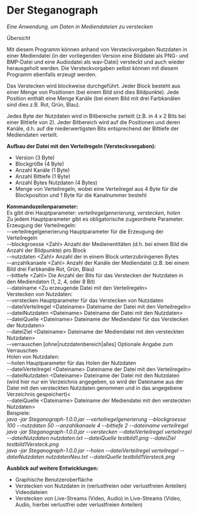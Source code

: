<h1>Der Steganograph</h1>

*Eine Anwendung, um Daten in Mediendateien zu verstecken*

*Übersicht*

Mit diesem Programm können anhand von Versteckvorgaben Nutzdaten in einer Mediendatei (in der vorliegenden Version eine Bilddatei als PNG- und BMP-Datei und eine Audiodatei als wav-Datei) versteckt und auch wieder herausgeholt werden.
Die Versteckvorgaben selbst können mit diesem Programm ebenfalls erzeugt werden.

Das Verstecken wird blockweise durchgeführt. Jeder Block besteht aus einer Menge von Positionen (bei einem Bild sind dies Bildpunkte).
Jede Position enthält eine Menge Kanäle (bei einem Bild mit drei Farbkanälen sind dies z.B. Rot, Grün, Blau).

Jedes Byte der Nutzdaten wird in Bitbereiche zerteilt (z.B. in 4 x 2 Bits bei einer Bittiefe von 2). Jeder Bitbereich wird auf die Positionen und deren Kanäle, d.h. auf die niederwertigsten Bits entsprechend der Bittiefe der Mediendaten verteilt.

<b>Aufbau der Datei mit den Verteilregeln (Versteckvorgaben):</b>
<ul>
<li>Version (3 Byte)</li>
<li>Blockgröße (4 Byte)</li>
<li>Anzahl Kanäle (1 Byte)</li>
<li>Anzahl Bittiefe (1 Byte)</li>
<li>Anzahl Bytes Nutzdaten (4 Bytes)</li>
<li>Menge von Verteilregeln, wobei eine Verteilregel aus 4 Byte für die Blockposition und 1 Byte für die Kanalnummer besteht</li>
</ul>

<b>Kommandozeilenparameter:</b><br>
Es gibt drei Hauptparameter: <i>verteilregelgenerierung</i>, <i>verstecken</i>, <i>holen</i><br>
Zu jedem Hauptparameter gibt es obligatorische zugeordnete Parameter.<br>
Erzeugung der Verteilregeln:<br>
--verteilregelgenerierung Hauptparameter für die Erzeugung der Verteilregeln<br>
--blockgroesse \<Zahl\> Anzahl der Medienentitäten (d.h. bei einem Bild die Anzahl der Bildpunkte) pro Block<br>
--nutzdaten \<Zahl\> Anzahl der in einem Block unterzubringenen Bytes<br>
--anzahlkanaele \<Zahl\> Anzahl der Kanäle der Mediendatei (z.B. bei einem Bild drei Farbkanäle Rot, Grün, Blau)<br>
--bittiefe \<Zahl\> Die Anzahl der Bits für das Verstecken der Nutzdaten in den Mediendaten (1, 2, 4, oder 8 Bit)<br>
--dateiname \<Zu erzeugende Datei mit den Verteilregeln\><br>
Verstecken von Nutzdaten:<br>
--verstecken Hauptparameter für das Verstecken von Nutzdaten<br>
--dateiVerteilregel \<Dateiname\> Dateiname der Datei mit den Verteilregeln><br>
--dateiNutzdaten \<Dateiname\> Dateiname der Datei mit den Nutzdaten><br>
--dateiQuelle \<Dateiname\> Dateiname der Mediendatei für das Verstecken der Nutzdaten><br>
--dateiZiel \<Dateiname\> Dateiname der Mediendatei mit den versteckten Nutzdaten><br>
--verrauschen [ohne|nutzdatenbereich|alles] Optionale Angabe zum Verrauschen<br>
Holen von Nutzdaten:<br>
--holen Hauptparameter für das Holen der Nutzdaten<br>
--dateiVerteilregel \<Dateiname\> Dateiname der Datei mit den Verteilregeln><br>
--dateiNutzdaten \<Dateiname\> Dateiname der Datei mit den Nutzdaten (wird hier nur ein Verzeichnis angegeben, so wird der Dateiname aus der Datei mit den versteckten Nutzdaten genommen und in das angegebene Verzeichnis gespeichert)<<br>
--dateiQuelle \<Dateiname\> Dateiname der Mediendatei mit den versteckten Nutzdaten><br>
Beispiele:<br>
<i>java -jar Steganograph-1.0.0.jar --verteilregelgenerierung --blockgroesse 100 --nutzdaten 50  --anzahlkanaele 4 --bittiefe 2 --dateiname verteilregel</i><br>
<i>java -jar Steganograph-1.0.0.jar --verstecken --dateiVerteilregel verteilregel --dateiNutzdaten nutzdaten.txt --dateiQuelle testbild1.png --dateiZiel testbild1Versteck.png</i><br>
<i>java -jar Steganograph-1.0.0.jar --holen --dateiVerteilregel verteilregel --dateiNutzdaten nutzdatenNeu.txt --dateiQuelle testbild1Versteck.png</i><br>

<b>Ausblick auf weitere Entwicklungen:</b>
<ul>
<li>Graphische Benutzeroberfläche</li>
<li>Verstecken von Nutzdaten in (verlustfreien oder verlustfreien Anteilen) Videodateien</li>
<li>Verstecken von Live-Streams (Video, Audio) in Live-Streams (Video, Audio, hierbei verlustfrei oder verlustfreien Anteilen)</li>
</ul>
